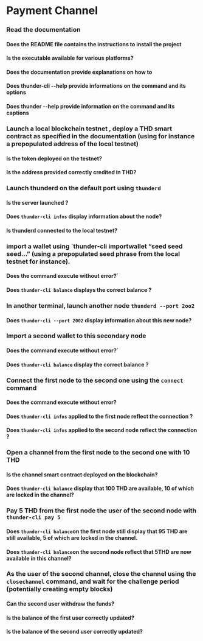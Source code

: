 # Payment Channel

### Read the documentation

#### Does the README file contains the instructions to install the project

#### Is the executable available for various platforms?

#### Does the documentation provide explanations on how to

#### Does thunder-cli --help provide informations on the command and its options

#### Does thunder --help provide information on the command and its captions

### Launch a local blockchain testnet , deploy a THD smart contract as specified in the documentation (using for instance a prepopulated address of the local testnet)

#### Is the token deployed on the testnet?

#### Is the address provided correctly credited in THD?

### Launch thunderd on the default port using `thunderd`

#### Is the server launched ?

#### Does `thunder-cli infos` display information about the node?

#### Is thunderd connected to the local testnet?

### import a wallet using `thunder-cli importwallet “seed seed seed…” (using a prepopulated seed phrase from the local testnet for instance).

#### Does the command execute without error?`

#### Does `thunder-cli balance` displays the correct balance ?

### In another terminal, launch another node `thunderd --port 2oo2`

#### Does `thunder-cli --port 2002` display information about this new node?

### Import a second wallet to this secondary node

#### Does the command execute without error?`

#### Does `thunder-cli balance` display the correct balance ?

### Connect the first node to the second one using the `connect` command

#### Does the command execute without error?

#### Does `thunder-cli infos` applied to the first node reflect the connection ?

#### Does `thunder-cli infos` applied to the second node reflect the connection ?

### Open a channel from the first node to the second one with 10 THD

#### Is the channel smart contract deployed on the blockchain?

#### Does `thunder-cli balance` display that 100 THD are available, 10 of which are locked in the channel?

### Pay 5 THD from the first node the user of the second node with `thunder-cli pay 5`

#### Does `thunder-cli balance`on the first node still display that 95 THD are still available, 5 of which are locked in the channel.

#### Does `thunder-cli balance`on the second node reflect that 5THD are now available in this channel?

### As the user of the second channel, close the channel using the `closechannel` command, and wait for the challenge period (potentially creating empty blocks)

#### Can the second user withdraw the funds?

#### Is the balance of the first user correctly updated?

#### Is the balance of the second user correctly updated?
